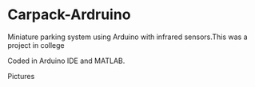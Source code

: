 # Carpack-Ardruino
Miniature parking system using Arduino with infrared sensors.This was a project in college


Coded in Arduino IDE and MATLAB.


Pictures

